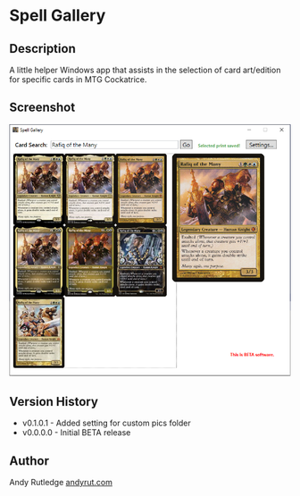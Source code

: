 # Spell Gallery

## Description
A little helper Windows app that assists in the selection of card art/edition for specific cards in MTG Cockatrice.

## Screenshot
![Spell Gallery screenshot](https://raw.githubusercontent.com/andyrut/spell-gallery/master/screenshot.png "Spell Gallery screenshot")

## Version History
* v0.1.0.1 - Added setting for custom pics folder
* v0.0.0.0 - Initial BETA release

## Author
Andy Rutledge
[andyrut.com](https://www.andyrut.com)